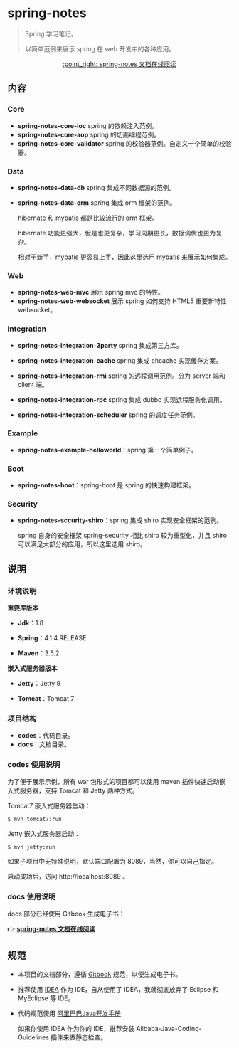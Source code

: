 # spring-notes

> Spring 学习笔记。
> 
> 以简单范例来展示 spring 在 web 开发中的各种应用。

<p align="center">
  <a href="https://dunwu.gitbooks.io/spring-notes/" target="_blank">
    :point_right: spring-notes 文档在线阅读
  </a>
</p>

## 内容

### Core

- **spring-notes-core-ioc** spring 的依赖注入范例。
- **spring-notes-core-aop** spring 的切面编程范例。
- **spring-notes-core-validator** spring 的校验器范例。自定义一个简单的校验器。

### Data

- **spring-notes-data-db** spring 集成不同数据源的范例。

- **spring-notes-data-orm** spring 集成 orm 框架的范例。

  hibernate 和 mybatis 都是比较流行的 orm 框架。

  hibernate 功能更强大，但是也更复杂，学习周期更长，数据调优也更为复杂。

  相对于新手，mybatis 更容易上手，因此这里选用 mybatis 来展示如何集成。

### Web

- **spring-notes-web-mvc** 展示 spring mvc 的特性。
- **spring-notes-web-websocket** 展示 spring 如何支持 HTML5 重要新特性 websocket。

### Integration

- **spring-notes-integration-3party** spring  集成第三方库。
- **spring-notes-integration-cache** spring  集成 ehcache 实现缓存方案。

- **spring-notes-integration-rmi** spring 的远程调用范例。分为 server 端和 client 端。
- **spring-notes-integration-rpc** spring 集成 dubbo 实现远程服务化调用。
- **spring-notes-integration-scheduler** spring 的调度任务范例。

### Example

- **spring-notes-example-helloworld**：spring 第一个简单例子。

### Boot

- **spring-notes-boot**：spring-boot 是 spring 的快速构建框架。

### Security

- **spring-notes-sccurity-shiro**：spring 集成 shiro 实现安全框架的范例。

  spring 自身的安全框架 spring-security 相比 shiro 较为重型化，并且 shiro 可以满足大部分的应用，所以这里选用 shiro。

## 说明

### 环境说明

**重要库版本**

- **Jdk**：1.8

- **Spring**：4.1.4.RELEASE

- **Maven**：3.5.2

**嵌入式服务器版本**

- **Jetty**：Jetty 9

- **Tomcat**：Tomcat 7

### 项目结构

- **codes**：代码目录。
- **docs**：文档目录。

### codes 使用说明

为了便于展示示例，所有 war 包形式的项目都可以使用 maven 插件快速启动嵌入式服务器，支持 Tomcat 和 Jetty 两种方式。

Tomcat7 嵌入式服务器启动：

```bash
$ mvn tomcat7:run
```

Jetty 嵌入式服务器启动：

```bash
$ mvn jetty:run
```

如果子项目中无特殊说明，默认端口配置为 8089，当然，你可以自己指定。

启动成功后，访问 http://localhost:8089 。

### docs 使用说明

docs 部分已经使用 Gitbook 生成电子书：

:point_right: [**spring-notes 文档在线阅读**](https://dunwu.gitbooks.io/spring-notes/)

## 规范

- 本项目的文档部分，遵循 [Gitbook](https://github.com/GitbookIO/gitbook) 规范，以便生成电子书。

- 推荐使用 [IDEA](https://www.jetbrains.com/idea/) 作为 IDE，自从使用了 IDEA，我就彻底放弃了 Eclipse 和 MyEclipse 等 IDE。

- 代码规范使用 [阿里巴巴Java开发手册](https://github.com/alibaba/p3c)

  如果你使用 IDEA 作为你的 IDE，推荐安装 Alibaba-Java-Coding-Guidelines 插件来做静态检查。
